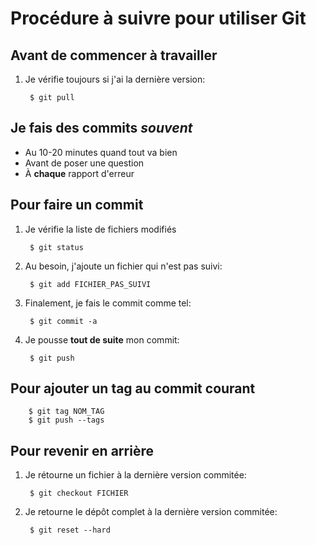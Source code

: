 # Procédure à suivre pour utiliser Git

## Avant de commencer à travailler

1. Je vérifie toujours si j'ai la dernière version:

		$ git pull

## Je fais des commits *souvent*

* Au 10-20 minutes quand tout va bien
* Avant de poser une question
* À **chaque** rapport d'erreur

## Pour faire un commit

1. Je vérifie la liste de fichiers modifiés

		$ git status

1. Au besoin, j'ajoute un fichier qui n'est pas suivi:

		$ git add FICHIER_PAS_SUIVI

1. Finalement, je fais le commit comme tel:

		$ git commit -a


1. Je pousse **tout de suite** mon commit:

		$ git push

## Pour ajouter un tag au commit courant

		$ git tag NOM_TAG
		$ git push --tags

## Pour revenir en arrière

1. Je rétourne un fichier à la dernière version commitée:

		$ git checkout FICHIER

1. Je retourne le dépôt complet à la dernière version commitée:

		$ git reset --hard
